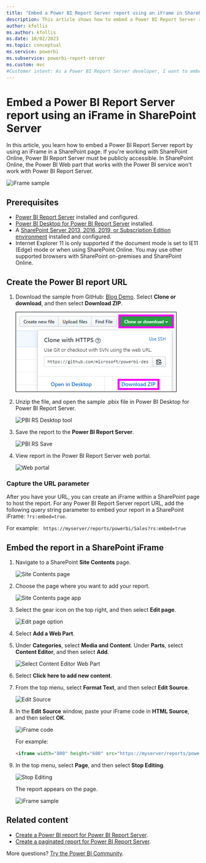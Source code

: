 ```yaml
---
title: "Embed a Power BI Report Server report using an iFrame in SharePoint Server"
description: This article shows how to embed a Power BI Report Server report in an iFrame in SharePoint Server
author: kfollis
ms.author: kfollis
ms.date: 10/02/2023
ms.topic: conceptual
ms.service: powerbi
ms.subservice: powerbi-report-server
ms.custom: mvc
#Customer intent: As a Power BI Report Server developer, I want to embed my PBI RS reports in an iFrame, so that I can show my reports in other applications.
---
```

# Embed a Power BI Report Server report using an iFrame in SharePoint Server

In this article, you learn how to embed a Power BI Report Server report by using an iFrame in a SharePoint page. If you're working with SharePoint Online, Power BI Report Server must be publicly accessible. In SharePoint Online, the Power BI Web part that works with the Power BI service won't work with Power BI Report Server.  

![iFrame sample](media/quickstart-embed/quickstart_embed_01.png)

## Prerequisites
* [Power BI Report Server](https://powerbi.microsoft.com/report-server/) installed and configured.
* [Power BI Desktop for Power BI Report Server](install-powerbi-desktop.md) installed.
* A [SharePoint Server 2013, 2016, 2019, or Subscription Edition environment](/sharepoint/install/install) installed and configured.
* Internet Explorer 11 is only supported if the document mode is set to IE11 (Edge) mode or when using SharePoint Online. You may use other supported browsers with SharePoint on-premises and SharePoint Online.

## Create the Power BI report URL

1. Download the sample from GitHub: [Blog Demo](https://github.com/Microsoft/powerbi-desktop-samples). Select **Clone or download**, and then select **Download ZIP**.

    ![Download sample PBIX file](media/quickstart-embed/quickstart_embed_14.png)

2. Unzip the file, and open the sample .pbix file in Power BI Desktop for Power BI Report Server.

    ![PBI RS Desktop tool](media/quickstart-embed/quickstart_embed-02.png)

3. Save the report to the **Power BI Report Server**. 

    ![PBI RS Save](media/quickstart-embed/quickstart_embed_03.png)

4. View report in the Power BI Report Server web portal.

    ![Web portal](media/quickstart-embed/quickstart_embed_04.png)

### Capture the URL parameter

After you have your URL, you can create an iFrame within a SharePoint page to host the report. For any Power BI Report Server report URL, add the following query string parameter to embed your report in a SharePoint iFrame: `?rs:embed=true`.

   For example:
    ``` 
    https://myserver/reports/powerbi/Sales?rs:embed=true
    ```
## Embed the report in a SharePoint iFrame

1. Navigate to a SharePoint **Site Contents** page.

    ![Site Contents page](media/quickstart-embed/quickstart_embed_05.png)

2. Choose the page where you want to add your report.

    ![Site Contents page app](media/quickstart-embed/quickstart_embed_06.png)

3. Select the gear icon on the top right, and then select **Edit page**.

    ![Edit page option](media/quickstart-embed/quickstart_embed_07.png)

4. Select **Add a Web Part**.

5. Under **Categories**, select **Media and Content**. Under **Parts**, select **Content Editor**, and then select **Add**.

    ![Select Content Editor Web Part](media/quickstart-embed/quickstart_embed_09.png)

6. Select **Click here to add new content**.

7. From the top menu, select **Format Text**, and then select **Edit Source**.

     ![Edit Source](media/quickstart-embed/quickstart_embed_11.png)

8. In the **Edit Source** window, paste your iFrame code in **HTML Source**, and then select **OK**.

    ![iFrame code](media/quickstart-embed/quickstart_embed_12.png)

     For example:
     ```html
     <iframe width="800" height="600" src="https://myserver/reports/powerbi/Sales?rs:embed=true" frameborder="0" allowFullScreen="true"></iframe>
     ```

9. In the top menu, select **Page**, and then select **Stop Editing**.

    ![Stop Editing](media/quickstart-embed/quickstart_embed_13.png)

    The report appears on the page.

    ![iFrame sample](media/quickstart-embed/quickstart_embed_01.png)

## Related content

- [Create a Power BI report for Power BI Report Server](quickstart-create-powerbi-report.md).  
- [Create a paginated report for Power BI Report Server](quickstart-create-paginated-report.md).  

More questions? [Try the Power BI Community](https://community.powerbi.com/).
